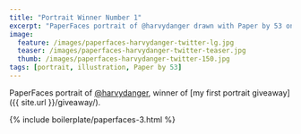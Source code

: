 ```yaml
---
title: "Portrait Winner Number 1"
excerpt: "PaperFaces portrait of @harvydanger drawn with Paper by 53 on an iPad."
image: 
  feature: /images/paperfaces-harvydanger-twitter-lg.jpg
  teaser: /images/paperfaces-harvydanger-twitter-teaser.jpg
  thumb: /images/paperfaces-harvydanger-twitter-150.jpg
tags: [portrait, illustration, Paper by 53]
---
```


PaperFaces portrait of [@harvydanger](http://twitter.com/harvydanger), winner of [my first portrait giveaway]({{ site.url }}/giveaway/).

{% include boilerplate/paperfaces-3.html %}